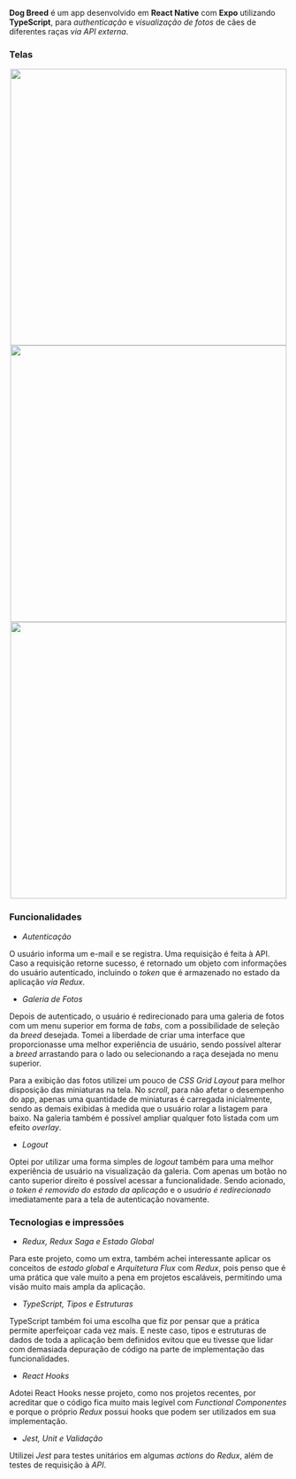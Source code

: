 **Dog Breed** é um app desenvolvido em **React Native** com **Expo** utilizando **TypeScript**, para _authenticação_ e _visualização de fotos_ de cães de diferentes raças _via API externa_.

### Telas

<p align="center">
  <img      src="https://raw.githubusercontent.com/jlllo/dog-breed/master/tela1.jpg" 
    height="500" 
  />
  <img      src="https://raw.githubusercontent.com/jlllo/dog-breed/master/tela2.jpg" 
    height="500" 
  />
  <img      src="https://raw.githubusercontent.com/jlllo/dog-breed/master/tela3.jpg" 
    height="500" 
  />
</p>

### Funcionalidades

- _Autenticação_

O usuário informa um e-mail e se registra. Uma requisição é feita à API. Caso a requisição retorne sucesso, é retornado um objeto com informações do usuário autenticado, incluindo o _token_ que é armazenado no estado da aplicação _via Redux_.

- _Galeria de Fotos_

Depois de autenticado, o usuário é redirecionado para uma galeria de fotos com um menu superior em forma de _tabs_, com a possibilidade de seleção da _breed_ desejada. Tomei a liberdade de criar uma interface que proporcionasse uma melhor experiência de usuário, sendo possível alterar a _breed_ arrastando para o lado ou selecionando a raça desejada no menu superior.

Para a exibição das fotos utilizei um pouco de _CSS Grid Layout_ para melhor disposição das miniaturas na tela. No _scroll_, para não afetar o desempenho do app, apenas uma quantidade de miniaturas é carregada inicialmente, sendo as demais exibidas à medida que o usuário rolar a listagem para baixo. Na galeria também é possível ampliar qualquer foto listada com um efeito _overlay_.

- _Logout_

Optei por utilizar uma forma simples de _logout_ também para uma melhor experiência de usuário na visualização da galeria. Com apenas um botão no canto superior direito é possível acessar a funcionalidade. Sendo acionado, _o token é removido do estado da aplicação_ e o _usuário é redirecionado_ imediatamente para a tela de autenticação novamente.

### Tecnologias e impressões

- _Redux, Redux Saga e Estado Global_

Para este projeto, como um extra, também achei interessante aplicar os conceitos de _estado global_ e _Arquitetura Flux_ com _Redux_, pois penso que é uma prática que vale muito a pena em projetos escaláveis, permitindo uma visão muito mais ampla da aplicação.

- _TypeScript, Tipos e Estruturas_

TypeScript também foi uma escolha que fiz por pensar que a prática permite aperfeiçoar cada vez mais. E neste caso, tipos e estruturas de dados de toda a aplicação bem definidos evitou que eu tivesse que lidar com demasiada depuração de código na parte de implementação das funcionalidades.

- _React Hooks_

Adotei React Hooks nesse projeto, como nos projetos recentes, por acreditar que o código fica muito mais legível com _Functional Componentes_ e porque o próprio _Redux_ possui hooks que podem ser utilizados em sua implementação.

- _Jest, Unit e Validação_

Utilizei _Jest_ para testes unitários em algumas _actions_ do _Redux_, além de testes de requisição à _API_.
